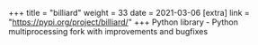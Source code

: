 +++
title = "billiard"
weight = 33
date = 2021-03-06
[extra]
link = "https://pypi.org/project/billiard/"
+++
Python library - Python multiprocessing fork with improvements and bugfixes

